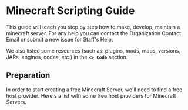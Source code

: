 # Minecraft Scripting Guide

This guide will teach you step by step how to make, develop, maintain a minecraft server.
For any help you can contact the Organization Contact Email or submit a new issue for Staff's Help.

We also listed some resources (such as: plugins, mods, maps, versions, JARs, engines, codes, etc.) in the **`<> Code`** section.



## Preparation
In order to start creating a free Minecraft Server, we'll need to find a free host provider.
Here's a list with some free host providers for Minecraft Servers.
